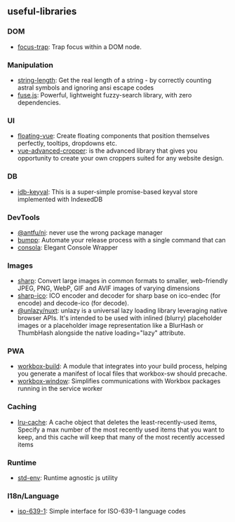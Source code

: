 ## useful-libraries

### DOM
- [focus-trap](https://www.npmjs.com/package/focus-trap): Trap focus within a DOM node.

### Manipulation
- [string-length](https://www.npmjs.com/package/string-length): Get the real length of a string - by correctly counting astral symbols and ignoring ansi escape codes
- [fuse.js](https://www.fusejs.io/): Powerful, lightweight fuzzy-search library, with zero dependencies. 

### UI
- [floating-vue](https://www.npmjs.com/package/floating-vue): Create floating components that position themselves perfectly, tooltips, dropdowns etc.
- [vue-advanced-cropper](https://www.npmjs.com/package/vue-advanced-cropper): is the advanced library that gives you opportunity to create your own croppers suited for any website design.

### DB
- [idb-keyval](https://www.npmjs.com/package/idb-keyval): This is a super-simple promise-based keyval store implemented with IndexedDB

### DevTools
- [@antfu/ni](https://www.npmjs.com/package/@antfu/ni): never use the wrong package manager
- [bumpp](https://www.npmjs.com/package/bumpp): Automate your release process with a single command that can
- [consola](https://www.npmjs.com/package/consola): Elegant Console Wrapper 

### Images
- [sharp](https://www.npmjs.com/package/sharp): Convert large images in common formats to smaller, web-friendly JPEG, PNG, WebP, GIF and AVIF images of varying dimensions
- [sharp-ico](https://www.npmjs.com/package/sharp-ico): ICO encoder and decoder for sharp base on ico-endec (for encode) and decode-ico (for decode).
- [@unlazy/nuxt](https://unlazy.byjohann.dev/guide/): unlazy is a universal lazy loading library leveraging native browser APIs. It's intended to be used with inlined (blurry) placeholder images or a placeholder image representation like a BlurHash or ThumbHash alongside the native loading="lazy" attribute.

### PWA 
- [workbox-build](https://developer.chrome.com/docs/workbox/): A module that integrates into your build process, helping you generate a manifest of local files that workbox-sw should precache.
- [workbox-window](https://developer.chrome.com/docs/workbox/): Simplifies communications with Workbox packages running in the service worker

### Caching 
- [lru-cache](https://www.npmjs.com/package/lru-cache): A cache object that deletes the least-recently-used items, Specify a max number of the most recently used items that you want to keep, and this cache will keep that many of the most recently accessed items

### Runtime 
- [std-env](https://www.npmjs.com/package/std-env): Runtime agnostic js utility

### I18n/Language
- [iso-639-1](https://www.npmjs.com/package/iso-639-1): Simple interface for ISO-639-1 language codes
